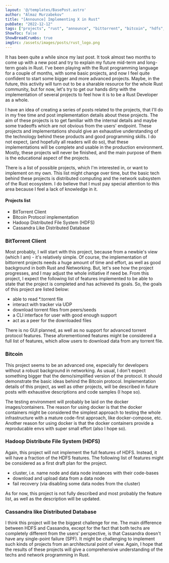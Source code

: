 ```yaml
---
layout: '@/templates/BasePost.astro'
author: "Almaz Murzabekov"
title: "[Announce] Implementing X in Rust"
pubDate: "2022-12-12"
tags: ["projects", "rust", "announce", "bittorrent", "bitcoin", "hdfs", "cassandra"]
ShowToc: false
ShowBreadCrumbs: true
imgSrc: /assets/images/posts/rust_logo.png
---
```


It has been quite a while since my last post. It took almost two months to come up with a new post and try to explain my future mid-term and long-term goals in Rust. I've been playing with the Rust programming language for a couple of months, with some basic projects, and now I feel quite confident to start some bigger and more advanced projects. Maybe, in the future, this activity will turn out to be a sharable resource for the whole Rust community, but for now, let's try to get our hands dirty with the implementation of several projects to feel how it is to be a Rust Developer as a whole.

I have an idea of creating a series of posts related to the projects, that I'll do in my free time and post implementation details about these projects. The aim of these projects is to get familiar with the internal details and maybe some tradeoffs which are not obvious from the users' endpoint. These projects and implementations should give an exhaustive understanding of the technology behind these products and good programming skills. I do not expect, (and hopefully all readers will do so), that these implementations will be complete and usable in the production environment. Mostly, these projects will never be finished, and the main purpose of them is the educational aspect of the projects.

There is a list of possible projects, which I'm interested in, or want to implement on my own. This list might change over time, but the basic tech behind these projects is distributed computing and the network subsystem of the Rust ecosystem. I do believe that I must pay special attention to this area because I feel a lack of knowledge in it.

#### Projects list

- BitTorrent Client
- Bitcoin Protocol implementation 
- Hadoop Distributed File System (HDFS)
- Cassandra Like Distributed Database 


### BitTorrent Client

Most probably, I will start with this project, because from a newbie's view (which I am) - it's relatively simple. Of course, the implementation of bittorrent projects needs a huge amount of time and effort, as well as good background in both Rust and Networking. But, let's see how the project progresses, and I may adjust the whole initiative if need be. From this project, I expect the following list of features implemented to be able to state that the project is completed and has achieved its goals. So, the goals of this project are listed below:

- able to read *.torrent file
- interact with tracker via UDP
- download torrent files from peers/seeds
- a CLI interface for user with good enough support
- act as a peer for the downloaded files

There is no GUI planned, as well as no support for advanced torrent protocol features. These aforementioned features might be considered a full list of features, which allow users to download data from any torrent file.


### Bitcoin

This project seems to be an advanced one, especially for developers without a robust background in networking. As usual, I don't expect something bigger that the demo/simplified version of the protocol. It should demonstrate the basic ideas behind the Bitcoin protocol. Implementation details of this project, as well as other projects, will be described in future posts with exhaustive descriptions and code samples (I hope so). 

The testing environment will probably be laid on the docker images/containers. The reason for using docker is that the docker containers might be considered the simplest approach to testing the whole infrastructure with a mature code-first approach, like docker-compose, etc. Another reason for using docker is that the docker containers provide a reproducable envs with super small effort (also I hope so).


### Hadoop Distribute File System (HDFS)

Again, this project will not implement the full features of HDFS. Instead, it will have a fraction of the HDFS features. The following list of features might be considered as a first draft plan for the project.

- cluster, i.e. name node and data node instances with their code-bases
- download and upload data from a data node
- fail recovery (via disabling some data nodes from the cluster)

As for now, this project is not fully described and most probably the feature list, as well as the description will be updated.

### Cassandra like Distributed Database

I think this project will be the biggest challenge for me. The main difference between HDFS and Cassandra, except for the fact that both techs are completely different from the users' perspective, is that Cassandra doesn't have any single-point failure (SPF). It might be challenging to implement such kinds of projects from an architectural point of view. Again, I hope that the results of these projects will give a comprehensive understanding of the techs and network programming in Rust.